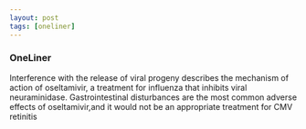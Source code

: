 ```yaml
---
layout: post
tags: [oneliner]
---
```



### OneLiner

Interference with the release of viral progeny describes the mechanism of action of oseltamivir, a treatment for influenza that inhibits viral neuraminidase. Gastrointestinal disturbances are the most common adverse effects of oseltamivir,and it would not be an appropriate treatment for CMV retinitis
